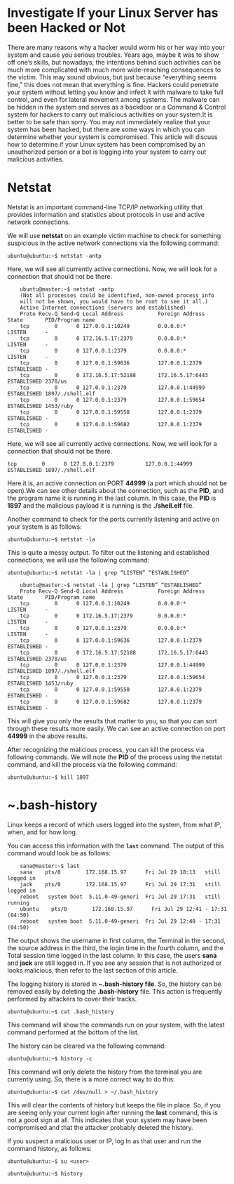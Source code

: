 # Investigate If your Linux Server has been Hacked or Not

There are many reasons why a hacker would worm his or her way into  your system and cause you serious troubles. Years ago, maybe it was to show off one’s skills, but nowadays, the intentions behind such activities can be much more complicated with much more wide-reaching consequences to the victim. This may sound obvious, but just because “everything seems fine,” this does not mean that everything is fine. Hackers could penetrate your system without letting you know and infect it with malware to take full control, and even for lateral movement among systems. The malware can be hidden in the system and serves as a backdoor or a Command & Control system for hackers to carry out malicious activities on your system.It is better to be safe than sorry. You may not immediately realize that your system has been hacked, but there are some ways in which you can determine whether your system is compromised. This article will discuss how to determine if your Linux system has been compromised by an unauthorized person or a bot is logging into your system to carry out malicious activities.

# Netstat

Netstat is an important command-line TCP/IP networking utility that provides information and statistics about protocols in use and active network connections.

We will use **netstat** on an example victim machine to check for something suspicious in the active network connections via the following command:

`ubuntu@ubuntu:~$ netstat -antp`

Here, we will see all currently active connections. Now, we will look for a connection that should not be there.

```
    ubuntu@master:~$ netstat -antp
    (Not all processes could be identified, non-owned process info
    will not be shown, you would have to be root to see it all.)
    Active Internet connections (servers and established)
    Proto Recv-Q Send-Q Local Address           Foreign Address         State       PID/Program name
    tcp        0      0 127.0.0.1:10249         0.0.0.0:*               LISTEN      -
    tcp        0      0 172.16.5.17:2379        0.0.0.0:*               LISTEN      -
    tcp        0      0 127.0.0.1:2379          0.0.0.0:*               LISTEN      -
    tcp        0      0 127.0.0.1:59636         127.0.0.1:2379          ESTABLISHED -
    tcp        0      0 172.16.5.17:52188       172.16.5.17:6443        ESTABLISHED 2378/us
    tcp        0      0 127.0.0.1:2379          127.0.0.1:44999         ESTABLISHED 1897/./shell.elf
    tcp        0      0 127.0.0.1:2379          127.0.0.1:59654         ESTABLISHED 1453/ruby
    tcp        0      0 127.0.0.1:59550         127.0.0.1:2379          ESTABLISHED -
    tcp        0      0 127.0.0.1:59682         127.0.0.1:2379          ESTABLISHED -
```

Here, we will see all currently active connections. Now, we will look for a connection that should not be there.

 ```tcp        0      0 127.0.0.1:2379          127.0.0.1:44999         ESTABLISHED 1897/./shell.elf```

 Here it is, an active connection on PORT **44999** (a port which should not be open).We can see other details about the connection, such as the **PID**, and the program name it is running in the last column. In this case, the **PID** is **1897** and the malicious payload it is running is the **./shell.elf** file.

 Another command to check for the ports currently listening and active on your system is as follows:

`ubuntu@ubuntu:~$ netstat -la`

This is quite a messy output. To filter out the listening and established connections, we will use the following command:

`ubuntu@ubuntu:~$ netstat -la | grep “LISTEN” “ESTABLISHED”`

```
    ubuntu@master:~$ netstat -la | grep “LISTEN” “ESTABLISHED”
    Proto Recv-Q Send-Q Local Address           Foreign Address         State       PID/Program name
    tcp        0      0 127.0.0.1:10249         0.0.0.0:*               LISTEN      -
    tcp        0      0 172.16.5.17:2379        0.0.0.0:*               LISTEN      -
    tcp        0      0 127.0.0.1:2379          0.0.0.0:*               LISTEN      -
    tcp        0      0 127.0.0.1:59636         127.0.0.1:2379          ESTABLISHED -
    tcp        0      0 172.16.5.17:52188       172.16.5.17:6443        ESTABLISHED 2378/us
    tcp        0      0 127.0.0.1:2379          127.0.0.1:44999         ESTABLISHED 1897/./shell.elf
    tcp        0      0 127.0.0.1:2379          127.0.0.1:59654         ESTABLISHED 1453/ruby
    tcp        0      0 127.0.0.1:59550         127.0.0.1:2379          ESTABLISHED -
    tcp        0      0 127.0.0.1:59682         127.0.0.1:2379          ESTABLISHED -
```

This will give you only the results that matter to you, so that you can sort through these results more easily. We can see an active connection on port **44999** in the above results.

After recognizing the malicious process, you can kill the process via following commands. We will note the **PID** of the process using the netstat command, and kill the process via the following command:

`ubuntu@ubuntu:~$ kill 1897`

# ~.bash-history

Linux keeps a record of which users logged into the system, from what IP, when, and for how long.

You can access this information with the **`last`** command. The output of this command would look be as follows:

```
    sana@master:~$ last
    sana    pts/0        172.168.15.97      Fri Jul 29 18:13   still logged in
    jack    pts/0        172.168.15.97      Fri Jul 29 17:31   still logged in
    reboot   system boot  5.11.0-49-generi  Fri Jul 29 17:31   still running
    ubuntu    pts/0        172.168.15.97      Fri Jul 29 12:41 - 17:31  (04:50)
    reboot   system boot  5.11.0-49-generi  Fri Jul 29 12:40 - 17:31  (04:50)
```

The output shows the username in first column, the Terminal in the second, the source address in the third, the login time in the fourth column, and the Total session time logged in the last column. In this case, the users **sana** and **jack** are still logged in. If you see any session that is not authorized or looks malicious, then refer to the last section of this article.

The logging history is stored in **~.bash-history file**. So, the history can be removed easily by deleting the **.bash-history** file. This action is frequently performed by attackers to cover their tracks.

`ubuntu@ubuntu:~$ cat .bash_history`

This command will show the commands run on your system, with the latest command performed at the bottom of the list.

The history can be cleared via the following command:

`ubuntu@ubuntu:~$ history -c`

This command will only delete the history from the terminal you are currently using. So, there is a more correct way to do this:

`ubuntu@ubuntu:~$ cat /dev/null > ~/.bash_history`

This will clear the contents of history but keeps the file in place. So, if you are seeing only your current login after running the **last** command, this is not a good sign at all. This indicates that your system may have been compromised and that the attacker probably deleted the history.

If you suspect a malicious user or IP, log in as that user and run the command history, as follows:

`ubuntu@ubuntu:~$ su <user>`

`ubuntu@ubuntu:~$ history`






